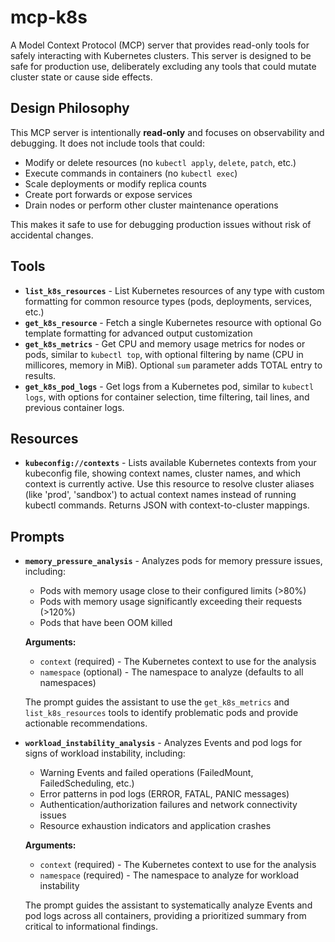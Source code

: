 # mcp-k8s

A Model Context Protocol (MCP) server that provides read-only tools for safely interacting with Kubernetes clusters. This server is designed to be safe for production use, deliberately excluding any tools that could mutate cluster state or cause side effects.

## Design Philosophy

This MCP server is intentionally **read-only** and focuses on observability and debugging. It does not include tools that could:

- Modify or delete resources (no `kubectl apply`, `delete`, `patch`, etc.)
- Execute commands in containers (no `kubectl exec`)
- Scale deployments or modify replica counts
- Create port forwards or expose services
- Drain nodes or perform other cluster maintenance operations

This makes it safe to use for debugging production issues without risk of accidental changes.

## Tools

- **`list_k8s_resources`** - List Kubernetes resources of any type with custom formatting for common resource types (pods, deployments, services, etc.)
- **`get_k8s_resource`** - Fetch a single Kubernetes resource with optional Go template formatting for advanced output customization
- **`get_k8s_metrics`** - Get CPU and memory usage metrics for nodes or pods, similar to `kubectl top`, with optional filtering by name (CPU in millicores, memory in MiB). Optional `sum` parameter adds TOTAL entry to results.
- **`get_k8s_pod_logs`** - Get logs from a Kubernetes pod, similar to `kubectl logs`, with options for container selection, time filtering, tail lines, and previous container logs.

## Resources

- **`kubeconfig://contexts`** - Lists available Kubernetes contexts from your kubeconfig file, showing context names, cluster names, and which context is currently active. Use this resource to resolve cluster aliases (like 'prod', 'sandbox') to actual context names instead of running kubectl commands. Returns JSON with context-to-cluster mappings.

## Prompts

- **`memory_pressure_analysis`** - Analyzes pods for memory pressure issues, including:

  - Pods with memory usage close to their configured limits (>80%)
  - Pods with memory usage significantly exceeding their requests (>120%)
  - Pods that have been OOM killed

  **Arguments:**

  - `context` (required) - The Kubernetes context to use for the analysis
  - `namespace` (optional) - The namespace to analyze (defaults to all namespaces)

  The prompt guides the assistant to use the `get_k8s_metrics` and `list_k8s_resources` tools to identify problematic pods and provide actionable recommendations.

- **`workload_instability_analysis`** - Analyzes Events and pod logs for signs of workload instability, including:

  - Warning Events and failed operations (FailedMount, FailedScheduling, etc.)
  - Error patterns in pod logs (ERROR, FATAL, PANIC messages)
  - Authentication/authorization failures and network connectivity issues
  - Resource exhaustion indicators and application crashes

  **Arguments:**

  - `context` (required) - The Kubernetes context to use for the analysis
  - `namespace` (required) - The namespace to analyze for workload instability

  The prompt guides the assistant to systematically analyze Events and pod logs across all containers, providing a prioritized summary from critical to informational findings.
